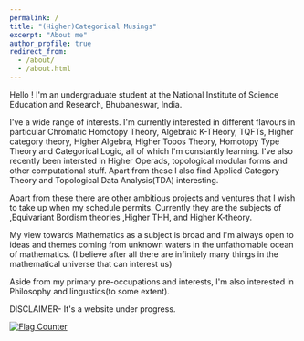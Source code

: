 ```yaml
---
permalink: /
title: "(Higher)Categorical Musings"
excerpt: "About me"
author_profile: true
redirect_from: 
  - /about/
  - /about.html
---
```

Hello ! I'm an undergraduate student at the National Institute of Science Education and Research, Bhubaneswar, India.

I've a wide range of interests. I'm currently interested in different flavours in particular Chromatic Homotopy Theory, Algebraic K-THeory, TQFTs, Higher category theory, Higher Algebra, Higher Topos Theory, Homotopy Type Theory and Categorical Logic, all of which I'm constantly learning. I've also recently been intersted in Higher Operads, topological modular forms and other computational stuff. Apart from these I also find Applied Category Theory and Topological Data Analysis(TDA) interesting.

Apart from these there are other ambitious projects and ventures that I wish to take up when my schedule permits. Currently they are the subjects of ,Equivariant Bordism theories ,Higher THH, and Higher K-theory.

My view towards Mathematics as a subject is broad and I'm always open to ideas and themes coming from unknown waters in the unfathomable ocean of mathematics. (I believe after all there are infinitely many things in the mathematical universe that can interest us) 

Aside from my primary pre-occupations and interests, I'm also interested in Philosophy and lingustics(to some extent).


DISCLAIMER- It's a website under progress.

<a href="https://info.flagcounter.com/VgVX"><img src="https://s01.flagcounter.com/count/VgVX/bg_FF5959/txt_000000/border_52ABCC/columns_1/maxflags_5/viewers_0/labels_1/pageviews_0/flags_0/percent_0/" alt="Flag Counter" border="0"></a>
